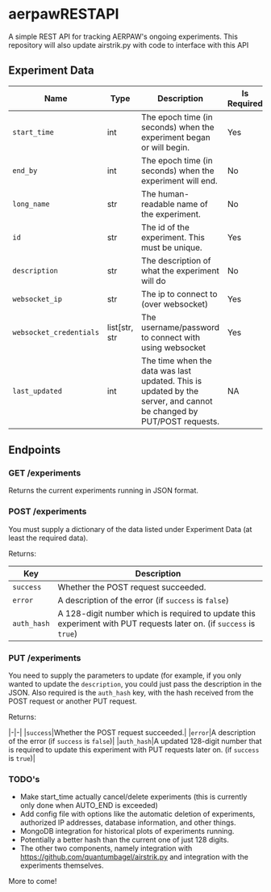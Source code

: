 # aerpawRESTAPI
A simple REST API for tracking AERPAW's ongoing experiments. This repository will also update airstrik.py with code to interface with this API

## Experiment Data

|Name|Type|Description|Is Required|
|-|-|-|-|
|`start_time`|int|The epoch time (in seconds) when the experiment began or will begin.|Yes|
|`end_by`|int|The epoch time (in seconds) when the experiment will end.|No|
|`long_name`|str|The human-readable name of the experiment.|No|
|`id`|str|The id of the experiment. This must be unique.|Yes|
|`description`|str|The description of what the experiment will do|No|
|`websocket_ip`|str|The ip to connect to (over websocket)|Yes|
|`websocket_credentials`|list[str, str|The username/password to connect with using websocket|Yes|
|`last_updated`|int|The time when the data was last updated. This is updated by the server, and cannot be changed by PUT/POST requests.|NA|



## Endpoints

### GET /experiments

Returns the current experiments running in JSON format.


### POST /experiments

You must supply a dictionary of the data listed under Experiment Data (at least the required data).

Returns:

|Key|Description|
|-|-|
|`success`|Whether the POST request succeeded.|
|`error`|A description of the error (if `success` is `false`)|
|`auth_hash`|A 128-digit number which is required to update this experiment with PUT requests later on. (if `success` is `true`)|



### PUT /experiments

You need to supply the parameters to update (for example, if you only wanted to update the `description`, you could just pass the description in the JSON. Also required is the `auth_hash` key, with the hash received from the POST request or another PUT request.

Returns:

|-|-|
|`success`|Whether the POST request succeeded.|
|`error`|A description of the error (if `success` is `false`)|
|`auth_hash`|A updated 128-digit number that is required to update this experiment with PUT requests later on. (if `success` is `true`)|

### TODO's

* Make start_time actually cancel/delete experiments (this is currently only done when AUTO_END is exceeded)
* Add config file with options like the automatic deletion of experiments, authorized IP addresses, database information, and other things.
* MongoDB integration for historical plots of experiments running.
* Potentially a better hash than the current one of just 128 digits.
* The other two components, namely integration with https://github.com/quantumbagel/airstrik.py and integration with the experiments themselves.

More to come!
